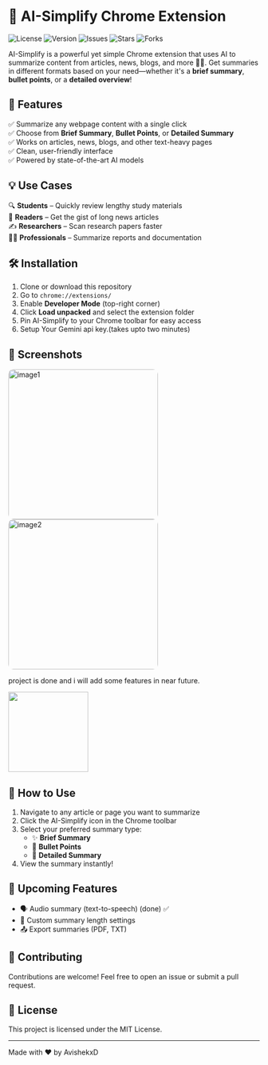# 🤖 AI-Simplify Chrome Extension

![License](https://img.shields.io/github/license/AvishekxD/ai-simplify)
![Version](https://img.shields.io/badge/version-1.0.0-blue.svg)
![Issues](https://img.shields.io/github/issues/AvishekxD/ai-simplify)
![Stars](https://img.shields.io/github/stars/AvishekxD/ai-simplify?style=social)
![Forks](https://img.shields.io/github/forks/AvishekxDe/ai-simplify?style=social)

AI-Simplify is a powerful yet simple Chrome extension that uses AI to summarize content from articles, news, blogs, and more 📰✨. Get summaries in different formats based on your need—whether it's a **brief summary**, **bullet points**, or a **detailed overview**!

## 🚀 Features

✅ Summarize any webpage content with a single click  
✅ Choose from **Brief Summary**, **Bullet Points**, or **Detailed Summary**  
✅ Works on articles, news, blogs, and other text-heavy pages  
✅ Clean, user-friendly interface  
✅ Powered by state-of-the-art AI models

## 💡 Use Cases

🔍 **Students** – Quickly review lengthy study materials  
📰 **Readers** – Get the gist of long news articles  
✍️ **Researchers** – Scan research papers faster  
👩‍💼 **Professionals** – Summarize reports and documentation

## 🛠️ Installation

1. Clone or download this repository
2. Go to `chrome://extensions/`
3. Enable **Developer Mode** (top-right corner)
4. Click **Load unpacked** and select the extension folder
5. Pin AI-Simplify to your Chrome toolbar for easy access
6. Setup Your Gemini api key.(takes upto two minutes)

## 📸 Screenshots
<img src="https://github.com/user-attachments/assets/7e7d5059-4a1d-44f1-bf9c-44b5fc48b3e6" alt="image1" width="300" style="border-radius: 10px;">
<img src="https://github.com/user-attachments/assets/aefb0338-e9ee-403a-89d1-f3182df9f2e0" alt="image2" width="300" style="border-radius: 10px;">



project is done and i will add some features in near future.

<img src="https://media.giphy.com/media/cJMlR1SsCSkUjVY3iK/giphy.gif" width="160">

## 📝 How to Use

1. Navigate to any article or page you want to summarize
2. Click the AI-Simplify icon in the Chrome toolbar
3. Select your preferred summary type:
   - ✨ **Brief Summary**
   - 📌 **Bullet Points**
   - 📝 **Detailed Summary**
4. View the summary instantly!

## 🌟 Upcoming Features

- 🗣️ Audio summary (text-to-speech) (done) ✅
- 🎯 Custom summary length settings
- 📤 Export summaries (PDF, TXT)

## 🤝 Contributing

Contributions are welcome! Feel free to open an issue or submit a pull request.

## 📄 License

This project is licensed under the MIT License.

---

Made with ❤️ by AvishekxD
